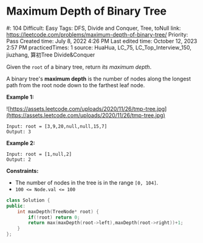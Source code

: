 # Maximum Depth of Binary Tree

#: 104
Difficult: Easy
Tags: DFS, Divide and Conquer, Tree, toNull
link: https://leetcode.com/problems/maximum-depth-of-binary-tree/
Priority: Pass
Created time: July 8, 2022 4:26 PM
Last edited time: October 12, 2023 2:57 PM
practicedTimes: 1
source: HuaHua, LC_75, LC_Top_Interview_150, jiuzhang, 算初Tree Divide&Conquer

Given the `root` of a binary tree, return *its maximum depth*.

A binary tree's **maximum depth** is the number of nodes along the longest path from the root node down to the farthest leaf node.

**Example 1:**

![https://assets.leetcode.com/uploads/2020/11/26/tmp-tree.jpg](https://assets.leetcode.com/uploads/2020/11/26/tmp-tree.jpg)

```
Input: root = [3,9,20,null,null,15,7]
Output: 3

```

**Example 2:**

```
Input: root = [1,null,2]
Output: 2

```

**Constraints:**

- The number of nodes in the tree is in the range `[0, 104]`.
- `100 <= Node.val <= 100`

```cpp
class Solution {
public:
    int maxDepth(TreeNode* root) {
        if(!root) return 0;
        return max(maxDepth(root->left),maxDepth(root->right))+1;
    }
};
```